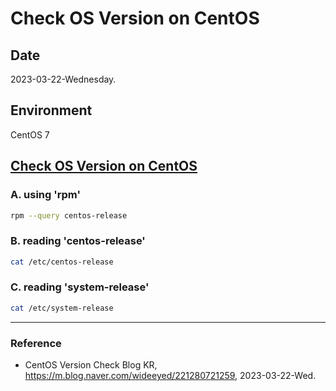 # Check OS Version on CentOS

## Date

2023-03-22-Wednesday.

## Environment

CentOS 7

## [Check OS Version on CentOS](https://m.blog.naver.com/wideeyed/221280721259)

### A. using 'rpm'

```Bash
rpm --query centos-release
```

### B. reading 'centos-release'

```Bash
cat /etc/centos-release
```

### C. reading 'system-release'

```Bash
cat /etc/system-release
```

---

### Reference
- CentOS Version Check Blog KR, https://m.blog.naver.com/wideeyed/221280721259, 2023-03-22-Wed.
